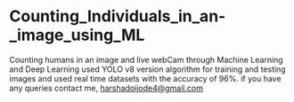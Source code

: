 # Counting_Individuals_in_an-_image_using_ML
Counting humans in an image and live webCam through Machine Learning and Deep Learning
used YOLO v8 version algorithm for training and testing images and used real time datasets with the accuracy of 96%.
if you have any queries contact me, harshadoijode4@gmail.com
